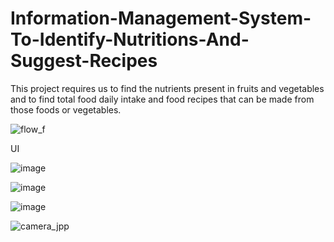 # Information-Management-System-To-Identify-Nutritions-And-Suggest-Recipes
This project requires us to find the nutrients present in fruits and vegetables and to find total food daily intake and food recipes that can be made from those foods or vegetables.


![flow_f](https://github.com/user-attachments/assets/85df3a11-99ba-4248-8f8a-655eb7a0a45b)


UI 

![image](https://github.com/user-attachments/assets/6239483e-0bd3-4910-91ae-617c6e21358e)

![image](https://github.com/user-attachments/assets/10b65f4e-2a64-4ffb-871e-0fa7d1d24c0b)

![image](https://github.com/user-attachments/assets/6eeec042-6f09-4269-badb-92b5ec33f4db)


![camera_jpp](https://github.com/user-attachments/assets/b9577fbf-1b5c-460d-9b42-b9cc37cf4f76)
